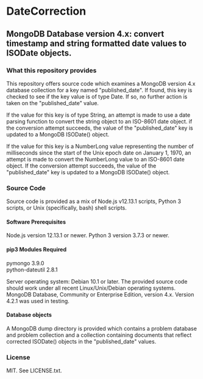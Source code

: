 # DateCorrection
## MongoDB Database version 4.x: convert timestamp and string formatted date values to ISODate objects.

### What this repository provides

This repository offers source code which examines a MongoDB version 4.x database collection for a key named "published_date". If found, this key is checked to see if the key value is of type Date. If so, no further action is taken on the "published_date" value. 

If the value for this key is of type String, an attempt is made to use a date parsing function to convert the string object to an ISO-8601 date object. if the conversion attempt succeeds, the value of the "published_date" key is updated to a MongoDB ISODate() object.

If the value for this key is a NumberLong value representing the number of milliseconds since the start of the Unix epoch date on January 1, 1970, an attempt is made to convert the NumberLong value to an ISO-8601 date object. If the conversion attempt succeeds, the value of the "published_date" key is updated to a MongoDB ISODate() object. 

### Source Code

Source code is provided as a mix of Node.js v12.13.1 scripts, Python 3 scripts, or Unix (specifically, bash) shell scripts. 

#### Software Prerequisites

Node.js version 12.13.1 or newer.
Python 3 version 3.7.3 or newer.

#### pip3 Modules Required

pymongo          3.9.0        
python-dateutil  2.8.1

Server operating system: Debian 10.1 or later. The provided source code should work under all recent Linux/Unix/Debian operating systems.
MongoDB Database, Community or Enterprise Edition, version 4.x. Version 4.2.1 was used in testing.

#### Database objects

A MongoDB dump directory is provided which contains a problem database and problem collection and a collection containing documents that reflect corrected ISODate() objects in the "published_date" values.

### License
MIT. See LICENSE.txt.

